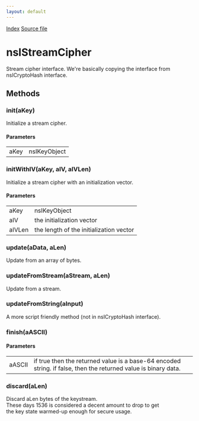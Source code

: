 ```yaml
---
layout: default
---
```

<div id='links'><a href="../index.html">Index</a>
<a href="http://dxr.mozilla.org/mozilla-central/source/security/manager/ssl/public/nsIStreamCipher.idl">Source file</a>
</div>

# nsIStreamCipher #
  
Stream cipher interface.  We're basically copying the interface from  
nsICryptoHash interface.  
  

## Methods ##

### init(aKey) ###
  
Initialize a stream cipher.  
  

#### Parameters ####

<table>

<tr>
<td>aKey</td>
<td>nsIKeyObject  
</td>
</tr>

</table>

### initWithIV(aKey, aIV, aIVLen) ###
  
Initialize a stream cipher with an initialization vector.  
  

#### Parameters ####

<table>

<tr>
<td>aKey</td>
<td>nsIKeyObject  
</td>
</tr>

<tr>
<td>aIV</td>
<td>the initialization vector  
</td>
</tr>

<tr>
<td>aIVLen</td>
<td>the length of the initialization vector  
</td>
</tr>

</table>

### update(aData, aLen) ###
  
Update from an array of bytes.  
  

### updateFromStream(aStream, aLen) ###
  
Update from a stream.  
  

### updateFromString(aInput) ###
  
A more script friendly method (not in nsICryptoHash interface).  
  

### finish(aASCII) ###
  
  

#### Parameters ####

<table>

<tr>
<td>aASCII</td>
<td>if true then the returned value is a base-64  
       encoded string.  if false, then the returned value is  
       binary data.  
</td>
</tr>

</table>

### discard(aLen) ###
  
Discard aLen bytes of the keystream.  
These days 1536 is considered a decent amount to drop to get  
the key state warmed-up enough for secure usage.  
  
